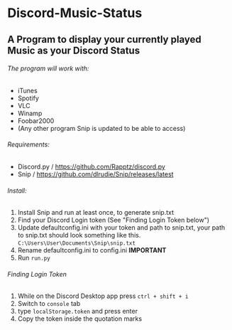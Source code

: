 # Discord-Music-Status
## A Program to display your currently played Music as your Discord Status

###### The program will work with:
- iTunes
- Spotify
- VLC
- Winamp
- Foobar2000
- (Any other program Snip is updated to be able to access)

###### Requirements:
- Discord.py / https://github.com/Rapptz/discord.py
- Snip / https://github.com/dlrudie/Snip/releases/latest

###### Install:
1. Install Snip and run at least once, to generate snip.txt
2. Find your Discord Login token (See "Finding Login Token below")
3. Update defaultconfig.ini with your token and path to snip.txt, your path to snip.txt should look something like this. `C:\Users\User\Documents\Snip\snip.txt`
4. Rename defaultconfig.ini to config.ini **IMPORTANT**
5. Run `run.py`

###### Finding Login Token
1. While on the Discord Desktop app press `ctrl + shift + i`
2. Switch to `console` tab
3. type `localStorage.token` and press enter
4. Copy the token inside the quotation marks
